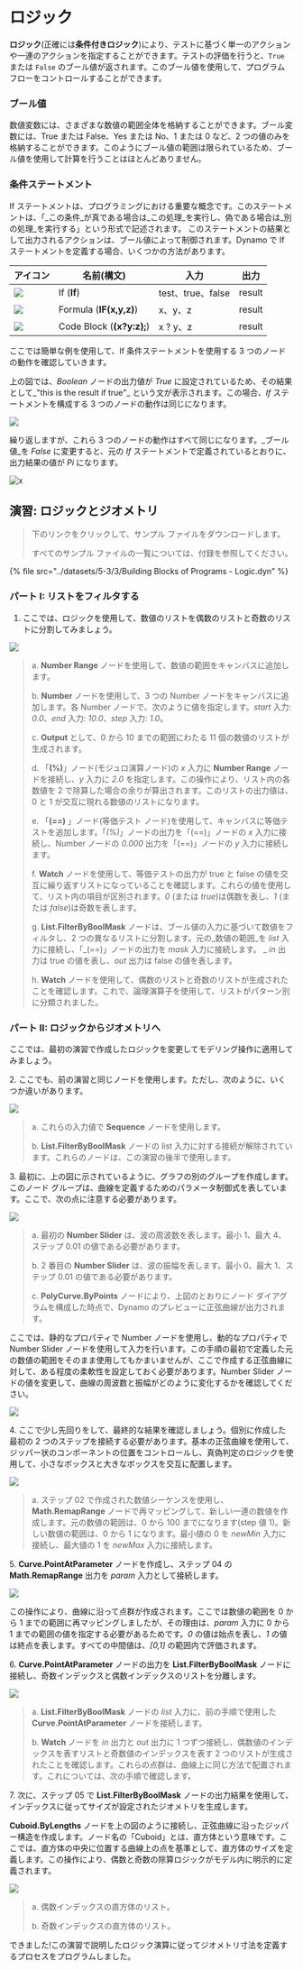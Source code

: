 # ロジック

**ロジック**(正確には**条件付きロジック**)により、テストに基づく単一のアクションや一連のアクションを指定することができます。テストの評価を行うと、`True` または `False` のブール値が返されます。このブール値を使用して、プログラム フローをコントロールすることができます。

### ブール値

数値変数には、さまざまな数値の範囲全体を格納することができます。ブール変数には、True または False、Yes または No、1 または 0 など、2 つの値のみを格納することができます。このようにブール値の範囲は限られているため、ブール値を使用して計算を行うことはほとんどありません。

### 条件ステートメント

If ステートメントは、プログラミングにおける重要な概念です。このステートメントは、「_この条件_が真である場合は_この処理_を実行し、偽である場合は_別の処理_を実行する」という形式で記述されます。 このステートメントの結果として出力されるアクションは、ブール値によって制御されます。Dynamo で If ステートメントを定義する場合、いくつかの方法があります。

| アイコン | 名前(構文) | 入力 | 出力 |
| ----------------------------------------------- | ------------------------- | ----------------- | ------- |
| ![](<../images/5-3/3/If.jpg>) | If (**If**) | test、true、false | result |
| ![](../images/5-3/3/Formula.jpg) | Formula (**IF(x,y,z)**) | x、y、z | result |
| ![](<../images/5-3/3/Code Block.jpg>) | Code Block (**(x?y:z);**) | x ? y、z | result |

ここでは簡単な例を使用して、If 条件ステートメントを使用する 3 つのノードの動作を確認していきます。

上の図では、_Boolean_ ノードの出力値が _True_ に設定されているため、その結果として_"this is the result if true"_ という文が表示されます。この場合、_If_ ステートメントを構成する 3 つのノードの動作は同じになります。

![](<../images/5-3/3/logic - conditional statements 01 false.jpg>)

繰り返しますが、これら 3 つのノードの動作はすべて同じになります。_ブール値_を _False_ に変更すると、元の _If_ ステートメントで定義されているとおりに、出力結果の値が _Pi_ になります。

![x](<../images/5-3/3/logic - conditional statements 02 true.jpg>)

## 演習: ロジックとジオメトリ

> 下のリンクをクリックして、サンプル ファイルをダウンロードします。
>
> すべてのサンプル ファイルの一覧については、付録を参照してください。

{% file src="../datasets/5-3/3/Building Blocks of Programs - Logic.dyn" %}

### パート I: リストをフィルタする

1. ここでは、ロジックを使用して、数値のリストを偶数のリストと奇数のリストに分割してみましょう。

![](<../images/5-3/3/logic - exercise part I-01.jpg>)

> a. **Number Range** ノードを使用して、数値の範囲をキャンバスに追加します。
>
> b. **Number** ノードを使用して、3 つの Number ノードをキャンバスに追加します。各 Number ノードで、次のように値を指定します。_start_ 入力: _0.0_、_end_ 入力: _10.0_、_step_ 入力: _1.0_。
>
> c. **Output** として、0 から 10 までの範囲にわたる 11 個の数値のリストが生成されます。
>
> d. 「**(%)**」ノード(モジュロ演算ノード)の _x_ 入力に **Number Range** ノードを接続し、_y_ 入力に _2.0_ を指定します。この操作により、リスト内の各数値を 2 で除算した場合の余りが算出されます。このリストの出力値は、0 と 1 が交互に現れる数値のリストになります。
>
> e. 「**(==)** 」ノード(等価テスト ノード)を使用して、キャンバスに等価テストを追加します。「_(%)_」ノードの出力を「(==)」ノードの _x_ 入力に接続し、Number ノードの _0.000_ 出力を「(==)」ノードの _y_ 入力に接続します。
>
> f. **Watch** ノードを使用して、等価テストの出力が true と false の値を交互に繰り返すリストになっていることを確認します。これらの値を使用して、リスト内の項目が区別されます。_0_ (または _true_)は偶数を表し、_1_ (または _false_)は奇数を表します。
>
> g. **List.FilterByBoolMask** ノードは、ブール値の入力に基づいて数値をフィルタし、2 つの異なるリストに分割します。元の_数値の範囲_を _list_ 入力に接続し、「_(==)」ノードの出力を _mask_ 入力に接続します。 _ _in_ 出力は true の値を表し、_out_ 出力は false の値を表します。
>
> h. **Watch** ノードを使用して、偶数のリストと奇数のリストが生成されたことを確認します。これで、論理演算子を使用して、リストがパターン別に分類されました。

### パート II: ロジックからジオメトリへ

ここでは、最初の演習で作成したロジックを変更してモデリング操作に適用してみましょう。

2\. ここでも、前の演習と同じノードを使用します。ただし、次のように、いくつか違いがあります。

![](<../images/5-3/3/logic - exercise part II-01.jpg>)

> a. これらの入力値で **Sequence** ノードを使用します。
>
> b. **List.FilterByBoolMask** ノードの list 入力に対する接続が解除されています。これらのノードは、この演習の後半で使用します。

3\. 最初に、上の図に示されているように、グラフの別のグループを作成します。このノード グループは、曲線を定義するためのパラメータ制御式を表しています。ここで、次の点に注意する必要があります。

![](<../images/5-3/3/logic - exercise part II-02.jpg>)

> a. 最初の **Number Slider** は、波の周波数を表します。最小 1、最大 4、ステップ 0.01 の値である必要があります。
>
> b. 2 番目の **Number Slider** は、波の振幅を表します。最小 0、最大 1、ステップ 0.01 の値である必要があります。
>
> c. **PolyCurve.ByPoints** ノードにより、上図のとおりにノード ダイアグラムを構成した時点で、Dynamo のプレビューに正弦曲線が出力されます。

ここでは、静的なプロパティで Number ノードを使用し、動的なプロパティで Number Slider ノードを使用して入力を行います。この手順の最初で定義した元の数値の範囲をそのまま使用してもかまいませんが、ここで作成する正弦曲線に対して、ある程度の柔軟性を設定しておく必要があります。Number Slider ノードの値を変更して、曲線の周波数と振幅がどのように変化するかを確認してください。

![](<../images/5-3/3/logic - exercise part II-03.gif>)

4\. ここで少し先回りをして、最終的な結果を確認しましょう。個別に作成した最初の 2 つのステップを接続する必要があります。基本の正弦曲線を使用して、ジッパー状のコンポーネントの位置をコントロールし、真偽判定のロジックを使用して、小さなボックスと大きなボックスを交互に配置します。

![](<../images/5-3/3/logic - exercise part II-04.jpg>)

> a. ステップ 02 で作成された数値シーケンスを使用し、**Math.RemapRange** ノードで再マッピングして、新しい一連の数値を作成します。元の数値の範囲は、0 から 100 までになります(step 値 1)。新しい数値の範囲は、0 から 1 になります。最小値の 0 を _newMin_ 入力に接続し、最大値の 1 を _newMax_ 入力に接続します。

5\. **Curve.PointAtParameter** ノードを作成し、ステップ 04 の **Math.RemapRange** 出力を _param_ 入力として接続します。

![](<../images/5-3/3/logic - exercise part II-05.jpg>)

この操作により、曲線に沿って点群が作成されます。ここでは数値の範囲を 0 から 1 までの範囲に再マッピングしましたが、その理由は、_param_ 入力に 0 から 1 までの範囲の値を指定する必要があるためです。_0_ の値は始点を表し、_1_ の値は終点を表します。すべての中間値は、_\[0,1]_ の範囲内で評価されます。

6\. **Curve.PointAtParameter** ノードの出力を **List.FilterByBoolMask** ノードに接続し、奇数インデックスと偶数インデックスのリストを分離します。

![](<../images/5-3/3/logic - exercise part II-06.jpg>)

> a. **List.FilterByBoolMask** ノードの _list_ 入力に、前の手順で使用した **Curve.PointAtParameter** ノードを接続します。
>
> b. **Watch** ノードを _in_ 出力と _out_ 出力に 1 つずつ接続し、偶数値のインデックスを表すリストと奇数値のインデックスを表す 2 つのリストが生成されたことを確認します。これらの点群は、曲線上に同じ方法で配置されます。これについては、次の手順で確認します。

7\. 次に、ステップ 05 で **List.FilterByBoolMask** ノードの出力結果を使用して、インデックスに従ってサイズが設定されたジオメトリを生成します。

**Cuboid.ByLengths** ノードを上の図のように接続し、正弦曲線に沿ったジッパー構造を作成します。ノード名の「Cuboid」とは、直方体という意味です。ここでは、直方体の中央に位置する曲線上の点を基準として、直方体のサイズを定義します。この操作により、偶数と奇数の除算ロジックがモデル内に明示的に定義されます。

![](<../images/5-3/3/logic - exercise part II-07.jpg>)

> a. 偶数インデックスの直方体のリスト。
>
> b. 奇数インデックスの直方体のリスト。

できました!この演習で説明したロジック演算に従ってジオメトリ寸法を定義するプロセスをプログラムしました。
